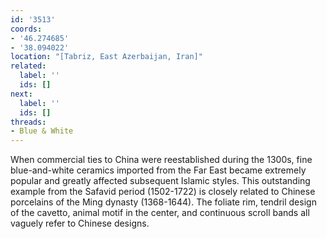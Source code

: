 ```yaml
---
id: '3513'
coords:
- '46.274685'
- '38.094022'
location: "[Tabriz, East Azerbaijan, Iran]"
related:
  label: ''
  ids: []
next:
  label: ''
  ids: []
threads:
- Blue & White
---
```


When commercial ties to China were reestablished during the 1300s, fine blue-and-white ceramics imported from the Far East became extremely popular and greatly affected subsequent Islamic styles. This outstanding example from the Safavid period (1502-1722) is closely related to Chinese porcelains of the Ming dynasty (1368-1644). The foliate rim, tendril design of the cavetto, animal motif in the center, and continuous scroll bands all vaguely refer to Chinese designs.
